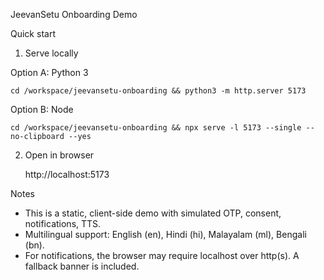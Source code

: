 JeevanSetu Onboarding Demo

Quick start

1) Serve locally

Option A: Python 3

    cd /workspace/jeevansetu-onboarding && python3 -m http.server 5173

Option B: Node

    cd /workspace/jeevansetu-onboarding && npx serve -l 5173 --single --no-clipboard --yes

2) Open in browser

    http://localhost:5173

Notes

- This is a static, client-side demo with simulated OTP, consent, notifications, TTS.
- Multilingual support: English (en), Hindi (hi), Malayalam (ml), Bengali (bn).
- For notifications, the browser may require localhost over http(s). A fallback banner is included.


